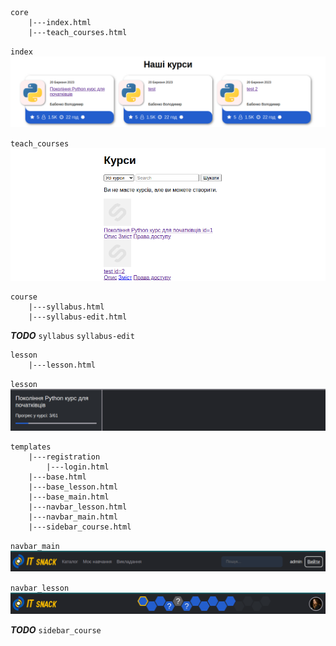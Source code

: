 [comment]: <> (CORE)

```text
core
    |---index.html
    |---teach_courses.html
```

`index`
![](images/temp/index.png)

`teach_courses`
![](images/temp/teach_courses.png)

[comment]: <> (COURSE)

```text
course
    |---syllabus.html
    |---syllabus-edit.html
```

***TODO***
`syllabus`
`syllabus-edit`

[comment]: <> (LESSON)

```text
lesson
    |---lesson.html
```

`lesson`
![](images/temp/lesson.png)

[comment]: <> (TEMPLATES)

```text
templates
    |---registration
        |---login.html
    |---base.html
    |---base_lesson.html
    |---base_main.html
    |---navbar_lesson.html
    |---navbar_main.html
    |---sidebar_course.html
```

`navbar_main`
![](images/temp/navbar_main.png)

`navbar_lesson`
![](images/temp/navbar_lesson.png)

***TODO***
`sidebar_course`



